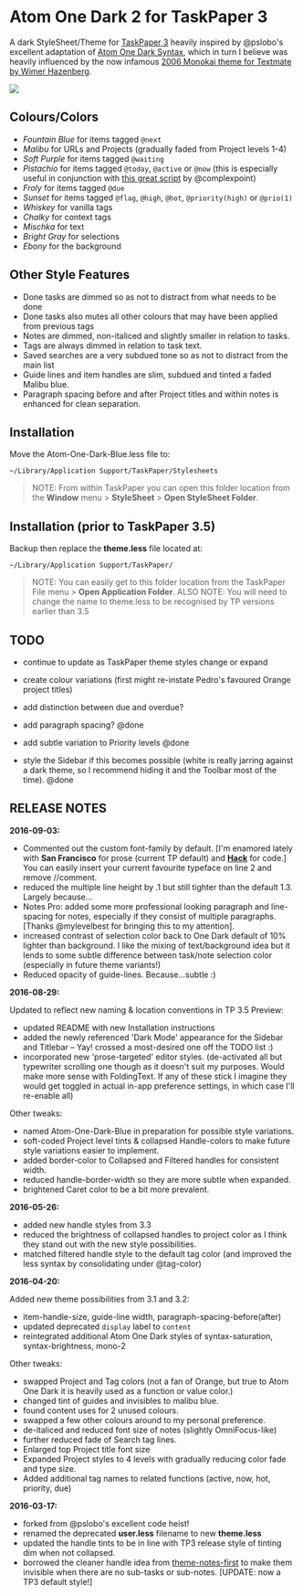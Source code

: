 # Atom One Dark 2 for TaskPaper 3

A dark StyleSheet/Theme for [TaskPaper 3](http://taskpaper.com) heavily inspired by @pslobo's excellent adaptation of [Atom One Dark Syntax](https://github.com/atom/one-dark-syntax), which in turn I believe was heavily influenced by the now infamous [2006 Monokai theme for Textmate by Wimer Hazenberg](http://www.monokai.nl/blog/2006/07/15/textmate-color-theme/).

![](https://raw.githubusercontent.com/jasonshanks/TaskPaper-Atom-One-Dark/master/Preview.png)

## Colours/Colors

- _Fountain Blue_ for items tagged `@next`
- _Malibu_ for URLs and Projects (gradually faded from Project levels 1-4)
- _Soft Purple_ for items tagged `@waiting`
- _Pistachio_ for items tagged `@today`, `@active` or `@now` (this is especially useful in conjunction with [this great script](http://support.hogbaysoftware.com/t/script-displaying-the-active-task-in-the-os-x-menu-bar/1290) by @complexpoint)
- _Froly_ for items tagged `@due`
- _Sunset_ for items tagged `@flag`, `@high`, `@hot`, `@priority(high)` or `@prio(1)`
- _Whiskey_ for vanilla tags
- _Chalky_ for context tags
- _Mischka_ for text
- _Bright Gray_ for selections
- _Ebony_ for the background

## Other Style Features

- Done tasks are dimmed so as not to distract from what needs to be done
- Done tasks also mutes all other colours that may have been applied from previous tags
- Notes are dimmed, non-italiced and slightly smaller in relation to tasks.
- Tags are always dimmed in relation to task text.
- Saved searches are a very subdued tone so as not to distract from the main list
- Guide lines and item handles are slim, subdued and tinted a faded Malibu blue.
- Paragraph spacing before and after Project titles and within notes is enhanced for clean separation.

## Installation

Move the Atom-One-Dark-Blue.less file to:

`~/Library/Application Support/TaskPaper/Stylesheets`

> NOTE: From within TaskPaper you can open this folder location from the **Window** menu > **StyleSheet** > **Open StyleSheet Folder**.

## Installation (prior to TaskPaper 3.5)

Backup then replace the **theme.less** file located at:

`~/Library/Application Support/TaskPaper/`

> NOTE: You can easily get to this folder location from the TaskPaper File menu > **Open Application Folder**. ALSO NOTE: You will need to change the name to theme.less to be recognised by TP versions earlier than 3.5

## TODO

- continue to update as TaskPaper theme styles change or expand
- create colour variations (first might re-instate Pedro's favoured Orange project titles)
- add distinction between due and overdue?

- add paragraph spacing? @done

- add subtle variation to Priority levels @done

- style the Sidebar if this becomes possible (white is really jarring against a dark theme, so I recommend hiding it and the Toolbar most of the time). @done

## RELEASE NOTES

**2016-09-03:**

- Commented out the custom font-family by default. [I'm enamored lately with **San Francisco** for prose (current TP default) and [**Hack**](http://sourcefoundry.org/hack/) for code.] You can easily insert your current favourite typeface on line 2 and remove //comment.
- reduced the multiple line height by .1 but still tighter than the default 1.3\. Largely because...
- Notes Pro: added some more professional looking paragraph and line-spacing for notes, especially if they consist of multiple paragraphs. [Thanks @mylevelbest for bringing this to my attention].
- increased contrast of selection color back to One Dark default of 10% lighter than background. I like the mixing of text/background idea but it lends to some subtle difference between task/note selection color (especially in future theme variants!)
- Reduced opacity of guide-lines. Because...subtle :)

**2016-08-29:**

Updated to reflect new naming & location conventions in TP 3.5 Preview:

- updated README with new Installation instructions
- added the newly referenced 'Dark Mode' appearance for the Sidebar and Titlebar – Yay! crossed a most-desired one off the TODO list :)
- incorporated new 'prose-targeted' editor styles. (de-activated all but typewriter scrolling one though as it doesn't suit my purposes. Would make more sense with FoldingText. If any of these stick I imagine they would get toggled in actual in-app preference settings, in which case I'll re-enable all)

Other tweaks:

- named Atom-One-Dark-Blue in preparation for possible style variations.
- soft-coded Project level tints & collapsed Handle-colors to make future style variations easier to implement.
- added border-color to Collapsed and Filtered handles for consistent width.
- reduced handle-border-width so they are more subtle when expanded.
- brightened Caret color to be a bit more prevalent.

**2016-05-26:**

- added new handle styles from 3.3
- reduced the brightness of collapsed handles to project color as I think they stand out with the new style possibilities.
- matched filtered handle style to the default tag color (and improved the less syntax by consolidating under @tag-color)

**2016-04-20:**

Added new theme possibilities from 3.1 and 3.2:

- item-handle-size, guide-line width, paragraph-spacing-before(after)
- updated deprecated `display` label to `content`
- reintegrated additional Atom One Dark styles of syntax-saturation, syntax-brightness, mono-2

Other tweaks:

- swapped Project and Tag colors (not a fan of Orange, but true to Atom One Dark it is heavily used as a function or value color.)
- changed tint of guides and invisibles to malibu blue.
- found content uses for 2 unused colours.
- swapped a few other colours around to my personal preference.
- de-italiced and reduced font size of notes (slightly OmniFocus-like)
- further reduced fade of Search tag lines.
- Enlarged top Project title font size
- Expanded Project styles to 4 levels with gradually reducing color fade and type size.
- Added additional tag names to related functions (active, now, hot, priority, due)

**2016-03-17:**

- forked from @pslobo's excellent code heist!
- renamed the deprecated **user.less** filename to new **theme.less**
- updated the handle tints to be in line with TP3 release style of tinting dim when not collapsed.
- borrowed the cleaner handle idea from [theme-notes-first](https://github.com/pascallaliberte/theme-notes-first) to make them invisible when there are no sub-tasks or sub-notes. [UPDATE: now a TP3 default style!]
